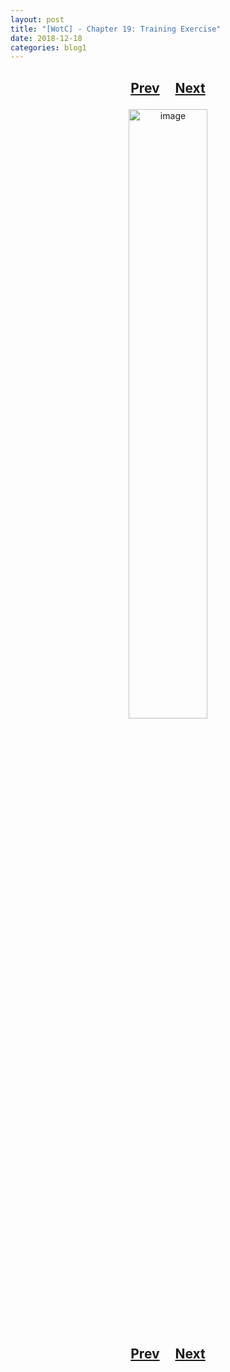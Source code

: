 ```yaml
---
layout: post
title: "[WotC] - Chapter 19: Training Exercise"
date: 2018-12-18
categories: blog1
---
```


<h2>
  <p style="text-align:center;">
    <a href="/wingsofthechorus/archive/2018/09/25/chapter18">Prev</a>
    &nbsp;&nbsp;&nbsp;
    <a href="/wingsofthechorus/archive/2018/12/23/chapter20">Next</a>
  </p>
</h2>

<p style="text-align:center;">
  <img src="/wingsofthechorus/images/comics/c19.png" width="50%" alt="image"/>
</p>

<h2>
  <p style="text-align:center;">
    <a href="/wingsofthechorus/archive/2018/09/25/chapter18">Prev</a>
    &nbsp;&nbsp;&nbsp;
    <a href="/wingsofthechorus/archive/2018/12/23/chapter20">Next</a>
  </p>
</h2>
